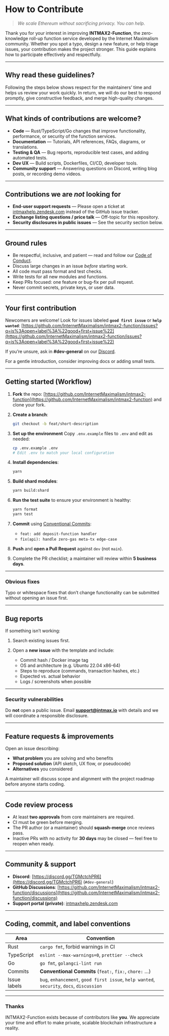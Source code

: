 # How to Contribute

> *We scale Ethereum without sacrificing privacy. You can help.*

Thank you for your interest in improving **INTMAX2-Function**, the zero-knowledge roll-up function service developed by the Internet Maximalism community. Whether you spot a typo, design a new feature, or help triage issues, your contribution makes the project stronger. This guide explains how to participate effectively and respectfully.

---

## Why read these guidelines?

Following the steps below shows respect for the maintainers’ time and helps us review your work quickly. In return, we will do our best to respond promptly, give constructive feedback, and merge high-quality changes.

---

## What kinds of contributions are welcome?

* **Code** — Rust/TypeScript/Go changes that improve functionality, performance, or security of the function services.
* **Documentation** — Tutorials, API references, FAQs, diagrams, or translations.
* **Testing & QA** — Bug reports, reproducible test cases, and adding automated tests.
* **Dev UX** — Build scripts, Dockerfiles, CI/CD, developer tools.
* **Community support** — Answering questions on Discord, writing blog posts, or recording demo videos.

---

## Contributions we are *not* looking for

* **End-user support requests** — Please open a ticket at [intmaxhelp.zendesk.com](https://intmaxhelp.zendesk.com/hc/en-gb/requests/new) instead of the GitHub issue tracker.
* **Exchange listing questions / price talk** — Off-topic for this repository.
* **Security disclosures in public issues** — See the security section below.

---

## Ground rules

* Be respectful, inclusive, and patient — read and follow our [Code of Conduct](./CODE_OF_CONDUCT.md).
* Discuss large changes in an issue *before* starting work.
* All code must pass format and test checks.
* Write tests for all new modules and functions.
* Keep PRs focused: one feature or bug-fix per pull request.
* Never commit secrets, private keys, or user data.

---

## Your first contribution

Newcomers are welcome! Look for issues labeled **`good first issue`** or **`help wanted`**:
[https://github.com/InternetMaximalism/intmax2-function/issues?q=is%3Aopen+label%3A%22good+first+issue%22](https://github.com/InternetMaximalism/intmax2-function/issues?q=is%3Aopen+label%3A%22good+first+issue%22)

If you’re unsure, ask in **#dev-general** on our [Discord](https://discord.gg/TGMctchPR6).

For a gentle introduction, consider improving docs or adding small tests.

---

## Getting started (Workflow)

1. **Fork** the repo: [https://github.com/InternetMaximalism/intmax2-function](https://github.com/InternetMaximalism/intmax2-function) and clone your fork.

2. **Create a branch**:
   ```bash
   git checkout -b feat/short-description
   ```

3. **Set up the environment**
   Copy `.env.example` files to `.env` and edit as needed:

   ```bash
   cp .env.example .env
   # Edit .env to match your local configuration
   ```

4. **Install dependencies**:

   ```bash
   yarn
   ```

5. **Build shard modules**:

   ```bash
   yarn build:shard
   ```

6. **Run the test suite** to ensure your environment is healthy:

   ```bash
   yarn format
   yarn test
   ```

7. **Commit** using [Conventional Commits](https://www.conventionalcommits.org/en/v1.0.0/):

   * `feat: add deposit-function handler`
   * `fix(api): handle zero-gas meta-tx edge-case`

8. **Push** and **open a Pull Request** against `dev` (not `main`).

9. Complete the PR checklist; a maintainer will review within **5 business days**.

---

### Obvious fixes

Typo or whitespace fixes that don’t change functionality can be submitted without opening an issue first.

---

## Bug reports

If something isn’t working:

1. Search existing issues first.
2. Open a **new issue** with the template and include:

   * Commit hash / Docker image tag
   * OS and architecture (e.g. Ubuntu 22.04 x86-64)
   * Steps to reproduce (commands, transaction hashes, etc.)
   * Expected vs. actual behavior
   * Logs / screenshots when possible

---

### Security vulnerabilities

Do **not** open a public issue. Email **[support@intmax.io](mailto:support@intmax.io)** with details and we will coordinate a responsible disclosure.

---

## Feature requests & improvements

Open an issue describing:

* **What problem** you are solving and who benefits
* **Proposed solution** (API sketch, UX flow, or pseudocode)
* **Alternatives** you considered

A maintainer will discuss scope and alignment with the project roadmap before anyone starts coding.

---

## Code review process

* At least **two approvals** from core maintainers are required.
* CI must be green before merging.
* The PR author (or a maintainer) should **squash-merge** once reviews pass.
* Inactive PRs with no activity for **30 days** may be closed — feel free to reopen when ready.

---

## Community & support

* **Discord**: [https://discord.gg/TGMctchPR6](https://discord.gg/TGMctchPR6) (`#dev-general`)
* **GitHub Discussions**: [https://github.com/InternetMaximalism/intmax2-function/discussions](https://github.com/InternetMaximalism/intmax2-function/discussions)
* **Support portal (private)**: [intmaxhelp.zendesk.com](https://intmaxhelp.zendesk.com/hc/en-gb/requests/new)

---

## Coding, commit, and label conventions

| Area         | Convention                                                                                |
| ------------ | ----------------------------------------------------------------------------------------- |
| Rust         | `cargo fmt`, forbid warnings in CI                                                        |
| TypeScript   | `eslint --max-warnings=0`, `prettier --check`                                             |
| Go           | `go fmt`, `golangci-lint run`                                                             |
| Commits      | **Conventional Commits** (`feat:`, `fix:`, `chore:` …)                                    |
| Issue labels | `bug`, `enhancement`, `good first issue`, `help wanted`, `security`, `docs`, `discussion` |

---

### Thanks

INTMAX2-Function exists because of contributors like **you**. We appreciate your time and effort to make private, scalable blockchain infrastructure a reality.
